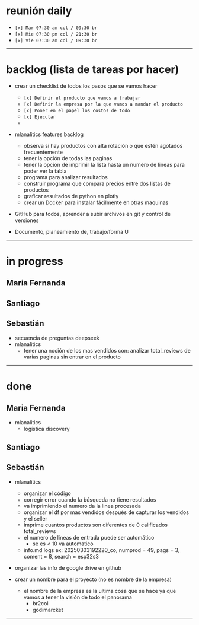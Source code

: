 
# reunión daily

- `[x] Mar 07:30 am col / 09:30 br`
- `[x] Mie 07:30 pm col / 21:30 br`
- `[x] Vie 07:30 am col / 09:30 br`

---

# backlog (lista de tareas por hacer)

- crear un checklist de todos los pasos que se vamos hacer
    - `[x] Definir el producto que vamos a trabajar`
    - `[x] Definir la empresa por la que vamos a mandar el producto`
    - `[x] Poner en el papel los costos de todo`
    - `[x] Ejecutar`
    - <!--`[x] `-->

- mlanalitics features backlog
    - observa si hay productos con alta rotación o que estén agotados frecuentemente
    - tener la opción de todas las paginas
    - tener la opción de imprimir la lista hasta un numero de lineas para poder ver la tabla
    - programa para analizar resultados
    - construir programa que compara precios entre dos listas de productos
    - graficar resultados de python en plotly
    - crear un Docker para instalar fácilmente en otras maquinas

- GitHub para todos, aprender a subir archivos en git y control de versiones

- Documento, planeamiento de, trabajo/forma U

---

# in progress

## Maria Fernanda

## Santiago

## Sebastián
- secuencia de preguntas deepseek
- mlanalitics
    - tener una noción de los mas vendidos con: analizar total_reviews de varias paginas sin entrar en el producto

---

# done



## Maria Fernanda
- mlanalitics
    - logística discovery

## Santiago

## Sebastián
- mlanalitics
    - organizar el código
    - corregir error cuando la búsqueda no tiene resultados
    - va imprimiendo el numero da la linea procesada
    - organizar el df por mas vendidos después de capturar los vendidos y el seller
    - imprime cuantos productos son diferentes de 0 calificados total_reviews
    - el numero de lineas de entrada puede ser automático
        - se es < 10 va automatico
    - info.md logs ex: 20250303192220_co, numprod = 49, pags = 3, coment = 8, search = esp32s3

- organizar las info de google drive en github

- crear un nombre para el proyecto (no es nombre de la empresa)
    - el nombre de la empresa es la ultima cosa que se hace ya que vamos a tener la visión de todo el panorama
        - br2col
        - godimarcket
---
